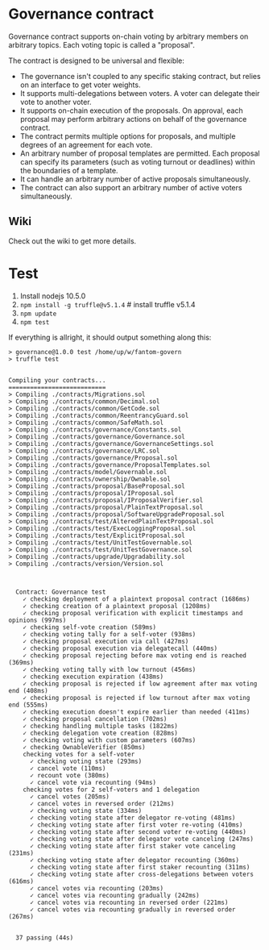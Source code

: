 # Governance contract

Governance contract supports on-chain voting by arbitrary members on arbitrary topics. Each voting topic is called a "proposal".

The contract is designed to be universal and flexible:
- The governance isn't coupled to any specific staking contract, but relies on an interface to get voter weights.
- It supports multi-delegations between voters. A voter can delegate their vote to another voter.
- It supports on-chain execution of the proposals. On approval, each proposal may perform arbitrary actions on behalf of the governance contract.
- The contract permits multiple options for proposals, and multiple degrees of an agreement for each vote.
- An arbitrary number of proposal templates are permitted. Each proposal can specify its parameters (such as voting turnout or deadlines) within the boundaries of a template.
- It can handle an arbitrary number of active proposals simultaneously.
- The contract can also support an arbitrary number of active voters simultaneously.

## Wiki

Check out the wiki to get more details.

# Test

1. Install nodejs 10.5.0
2. `npm install -g truffle@v5.1.4` # install truffle v5.1.4
3. `npm update`
4. `npm test`

If everything is allright, it should output something along this:
```
> governance@1.0.0 test /home/up/w/fantom-govern
> truffle test


Compiling your contracts...
===========================
> Compiling ./contracts/Migrations.sol
> Compiling ./contracts/common/Decimal.sol
> Compiling ./contracts/common/GetCode.sol
> Compiling ./contracts/common/ReentrancyGuard.sol
> Compiling ./contracts/common/SafeMath.sol
> Compiling ./contracts/governance/Constants.sol
> Compiling ./contracts/governance/Governance.sol
> Compiling ./contracts/governance/GovernanceSettings.sol
> Compiling ./contracts/governance/LRC.sol
> Compiling ./contracts/governance/Proposal.sol
> Compiling ./contracts/governance/ProposalTemplates.sol
> Compiling ./contracts/model/Governable.sol
> Compiling ./contracts/ownership/Ownable.sol
> Compiling ./contracts/proposal/BaseProposal.sol
> Compiling ./contracts/proposal/IProposal.sol
> Compiling ./contracts/proposal/IProposalVerifier.sol
> Compiling ./contracts/proposal/PlainTextProposal.sol
> Compiling ./contracts/proposal/SoftwareUpgradeProposal.sol
> Compiling ./contracts/test/AlteredPlainTextProposal.sol
> Compiling ./contracts/test/ExecLoggingProposal.sol
> Compiling ./contracts/test/ExplicitProposal.sol
> Compiling ./contracts/test/UnitTestGovernable.sol
> Compiling ./contracts/test/UnitTestGovernance.sol
> Compiling ./contracts/upgrade/Upgradability.sol
> Compiling ./contracts/version/Version.sol



  Contract: Governance test
    ✓ checking deployment of a plaintext proposal contract (1686ms)
    ✓ checking creation of a plaintext proposal (1208ms)
    ✓ checking proposal verification with explicit timestamps and opinions (997ms)
    ✓ checking self-vote creation (589ms)
    ✓ checking voting tally for a self-voter (938ms)
    ✓ checking proposal execution via call (427ms)
    ✓ checking proposal execution via delegatecall (440ms)
    ✓ checking proposal rejecting before max voting end is reached (369ms)
    ✓ checking voting tally with low turnout (456ms)
    ✓ checking execution expiration (438ms)
    ✓ checking proposal is rejected if low agreement after max voting end (408ms)
    ✓ checking proposal is rejected if low turnout after max voting end (555ms)
    ✓ checking execution doesn't expire earlier than needed (411ms)
    ✓ checking proposal cancellation (702ms)
    ✓ checking handling multiple tasks (1822ms)
    ✓ checking delegation vote creation (828ms)
    ✓ checking voting with custom parameters (607ms)
    ✓ checking OwnableVerifier (850ms)
    checking votes for a self-voter
      ✓ checking voting state (293ms)
      ✓ cancel vote (110ms)
      ✓ recount vote (380ms)
      ✓ cancel vote via recounting (94ms)
    checking votes for 2 self-voters and 1 delegation
      ✓ cancel votes (205ms)
      ✓ cancel votes in reversed order (212ms)
      ✓ checking voting state (334ms)
      ✓ checking voting state after delegator re-voting (481ms)
      ✓ checking voting state after first voter re-voting (410ms)
      ✓ checking voting state after second voter re-voting (440ms)
      ✓ checking voting state after delegator vote canceling (247ms)
      ✓ checking voting state after first staker vote canceling (231ms)
      ✓ checking voting state after delegator recounting (360ms)
      ✓ checking voting state after first staker recounting (311ms)
      ✓ checking voting state after cross-delegations between voters (616ms)
      ✓ cancel votes via recounting (203ms)
      ✓ cancel votes via recounting gradually (242ms)
      ✓ cancel votes via recounting in reversed order (221ms)
      ✓ cancel votes via recounting gradually in reversed order (267ms)


  37 passing (44s)
```
